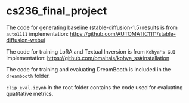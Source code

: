 # cs236_final_project
The code for generating baseline (stable-diffusion-1.5) results is from `auto1111` implementation:
https://github.com/AUTOMATIC1111/stable-diffusion-webui

The code for training LoRA and Textual Inversion is from `Kohya's GUI` implementation:
https://github.com/bmaltais/kohya_ss#installation

The code for training and evaluating DreamBooth is included in the `dreambooth` folder.

`clip_eval.ipynb` in the root folder contains the code used for evaluating quatitative metrics.